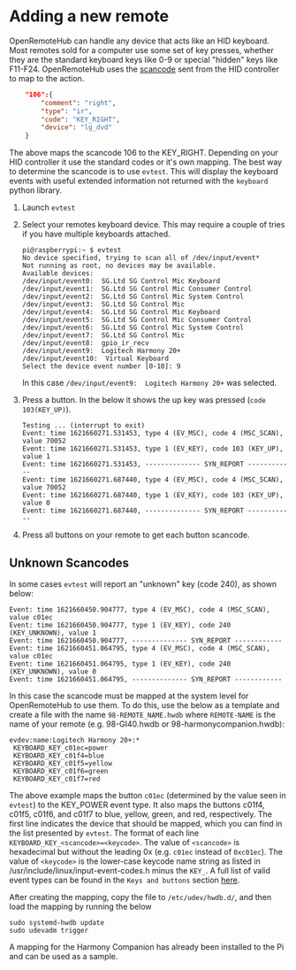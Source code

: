 # Adding a new remote

OpenRemoteHub can handle any device that acts like an HID keyboard.  Most remotes sold for a computer use some set of key presses, whether they are the standard keyboard keys like 0-9 or special "hidden" keys like F11-F24.  OpenRemoteHub uses the [scancode](https://en.wikipedia.org/wiki/Scancode) sent from the HID controller to map to the action.

```json
    "106":{
        "comment": "right",
        "type": "ir",
        "code": "KEY_RIGHT",
        "device": "lg_dvd"
    }
```

The above maps the scancode 106 to the KEY_RIGHT.  Depending on your HID controller it use the standard codes or it's own mapping.  The best way to determine the scancode is to use `evtest`.  This will display the keyboard events with useful extended information not returned with the `keyboard` python library.

1. Launch `evtest`
1. Select your remotes keyboard device.  This may require a couple of tries if you have multiple keyboards attached.

    ```shell
    pi@raspberrypi:~ $ evtest
    No device specified, trying to scan all of /dev/input/event*
    Not running as root, no devices may be available.
    Available devices:
    /dev/input/event0:  SG.Ltd SG Control Mic Keyboard
    /dev/input/event1:  SG.Ltd SG Control Mic Consumer Control
    /dev/input/event2:  SG.Ltd SG Control Mic System Control
    /dev/input/event3:  SG.Ltd SG Control Mic
    /dev/input/event4:  SG.Ltd SG Control Mic Keyboard
    /dev/input/event5:  SG.Ltd SG Control Mic Consumer Control
    /dev/input/event6:  SG.Ltd SG Control Mic System Control
    /dev/input/event7:  SG.Ltd SG Control Mic
    /dev/input/event8:  gpio_ir_recv
    /dev/input/event9:  Logitech Harmony 20+
    /dev/input/event10:  Virtual Keyboard
    Select the device event number [0-10]: 9
    ```

    In this case `/dev/input/event9:  Logitech Harmony 20+` was selected.

1. Press a button.  In the below it shows the up key was pressed (`code 103(KEY_UP)`).

    ```shell
    Testing ... (interrupt to exit)
    Event: time 1621660271.531453, type 4 (EV_MSC), code 4 (MSC_SCAN), value 70052
    Event: time 1621660271.531453, type 1 (EV_KEY), code 103 (KEY_UP), value 1
    Event: time 1621660271.531453, -------------- SYN_REPORT ------------
    Event: time 1621660271.687440, type 4 (EV_MSC), code 4 (MSC_SCAN), value 70052
    Event: time 1621660271.687440, type 1 (EV_KEY), code 103 (KEY_UP), value 0
    Event: time 1621660271.687440, -------------- SYN_REPORT ------------
    ```

1. Press all buttons on your remote to get each button scancode.

## Unknown Scancodes

In some cases `evtest` will report an "unknown" key (code 240), as shown below:

```shell
Event: time 1621660450.904777, type 4 (EV_MSC), code 4 (MSC_SCAN), value c01ec
Event: time 1621660450.904777, type 1 (EV_KEY), code 240 (KEY_UNKNOWN), value 1
Event: time 1621660450.904777, -------------- SYN_REPORT ------------
Event: time 1621660451.064795, type 4 (EV_MSC), code 4 (MSC_SCAN), value c01ec
Event: time 1621660451.064795, type 1 (EV_KEY), code 240 (KEY_UNKNOWN), value 0
Event: time 1621660451.064795, -------------- SYN_REPORT ------------
```

In this case the scancode must be mapped at the system level for OpenRemoteHub to use them.  To do this, use the below as a template and create a file with the name `98-REMOTE_NAME.hwdb` where `REMOTE-NAME` is the name of your remote (e.g. 98-GI40.hwdb or 98-harmonycompanion.hwdb):

```shell
evdev:name:Logitech Harmony 20+:*
 KEYBOARD_KEY_c01ec=power
 KEYBOARD_KEY_c01f4=blue
 KEYBOARD_KEY_c01f5=yellow
 KEYBOARD_KEY_c01f6=green
 KEYBOARD_KEY_c01f7=red
```

The above example maps the button `c01ec` (determined by the value seen in `evtest`) to the KEY_POWER event type.  It also maps the buttons c01f4, c01f5, c01f6, and c01f7 to blue, yellow, green, and red, respectively.  The first line indicates the device that should be mapped, which you can find in the list presented by `evtest`.  The format of each line `KEYBOARD_KEY_<scancode>=<keycode>`. The value of `<scancode>` is hexadecimal but without the leading 0x (e.g. `c01ec` instead of `0xc01ec`).  The value of `<keycode>` is the lower-case keycode name string as listed in /usr/include/linux/input-event-codes.h minus the `KEY_`.  A full list of valid event types can be found in the `Keys and buttons` section [here](https://github.com/torvalds/linux/blob/master/include/uapi/linux/input-event-codes.h).

After creating the mapping, copy the file to `/etc/udev/hwdb.d/`, and then load the mapping by running the below

```shell
sudo systemd-hwdb update
sudo udevadm trigger
```

A mapping for the Harmony Companion has already been installed to the Pi and can be used as a sample.
